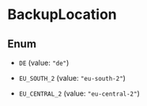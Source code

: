 

# BackupLocation

## Enum


* `DE` (value: `"de"`)

* `EU_SOUTH_2` (value: `"eu-south-2"`)

* `EU_CENTRAL_2` (value: `"eu-central-2"`)


